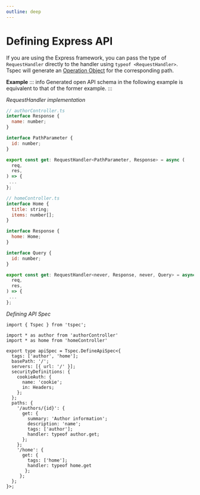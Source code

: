 ```yaml
---
outline: deep
---
```


# Defining Express API 
If you are using the Express framework, you can pass the type of `RequestHandler` directly to the handler using `typeof <RequestHandler>`. Tspec will generate an [Operation Object](https://swagger.io/specification/v3/#operation-object) for the corresponding path.

**Example**
::: info
Generated open API schema in the following example is equivalent to that of the former example.
:::


*RequestHandler implementation*
```js 
// authorController.ts
interface Response {
  name: number; 
}

interface PathParameter {
  id: number;
}

export const get: RequestHandler<PathParameter, Response> = async (
  req,
  res,
) => {
 ...
};

```
```js 
// homeController.ts
interface Home {
  title: string;
  items: number[];
}

interface Response {
  home: Home; 
}

interface Query {
  id: number;
}

export const get: RequestHandler<never, Response, never, Query> = async (
  req,
  res,
) => {
 ...
};

```
*Defining API Spec*

```js{22,28}
import { Tspec } from 'tspec';

import * as author from 'authorController'
import * as home from 'homeController'

export type apiSpec = Tspec.DefineApiSpec<{
  tags: ['author', 'home'];
  basePath: '/';
  servers: [{ url: '/' }];
  securityDefinitions: {
    cookieAuth: {
      name: 'cookie';
      in: Headers;
    };
  };
  paths: {
    '/authors/{id}': {
      get: {
        summary: 'Author information';
        description: 'name';
        tags: ['author'];
        handler: typeof author.get;
      };
    };
    '/home': { 
      get: { 
        tags: ['home'];
        handler: typeof home.get 
       };
     };
  };
}>;
```
